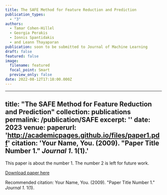 ```yaml
---
title: The SAFE Method for Feature Reduction and Prediction
publication_types:
  - "3"
authors:
  - Tamar Cohen-Hillel
  - Georgia Perakis
  - Ionnis Spantidakis
  - and Leann Thayaparan
publication: soon to be submitted to Journal of Machine Learning
draft: false
featured: false
image:
  filename: featured
  focal_point: Smart
  preview_only: false
date: 2022-08-12T17:18:00.000Z
---
```


---
title: "The SAFE Method for Feature Reduction and Prediction"
collection: publications
permalink: /publication/SAFE
excerpt: ''
date: 2023
venue: 
paperurl: 'http://academicpages.github.io/files/paper1.pdf'
citation: 'Your Name, You. (2009). &quot;Paper Title Number 1.&quot; <i>Journal 1</i>. 1(1).'
---
This paper is about the number 1. The number 2 is left for future work.

[Download paper here](http://academicpages.github.io/files/paper1.pdf)

Recommended citation: Your Name, You. (2009). "Paper Title Number 1." <i>Journal 1</i>. 1(1).